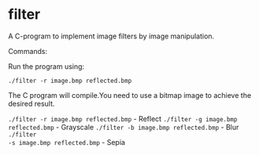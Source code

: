 # filter
A C-program to implement image filters by image manipulation.


Commands:

Run the program using:

<code>./filter -r image.bmp reflected.bmp</code>

The C program will compile.You need to use a bitmap image to achieve the desired result.


<code>./filter -r image.bmp reflected.bmp</code> - Reflect
<code>./filter -g image.bmp reflected.bmp</code> - Grayscale
<code>./filter -b image.bmp reflected.bmp</code> - Blur
<code>./filter -s image.bmp reflected.bmp</code> - Sepia




